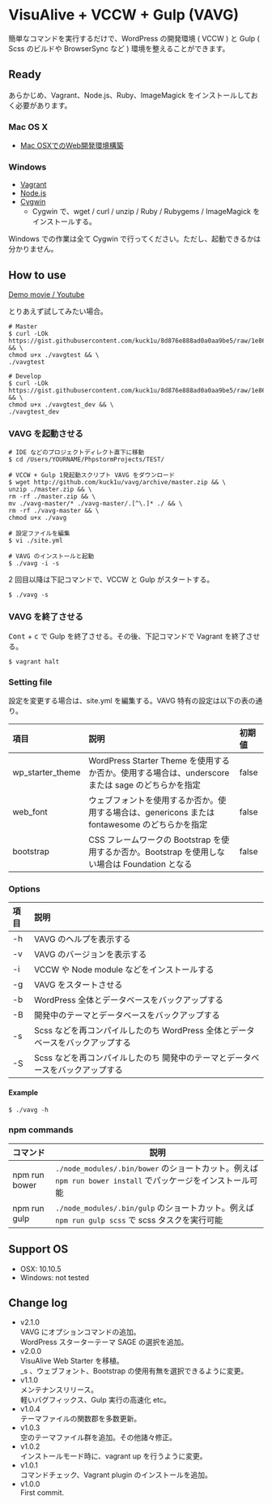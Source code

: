 VisuAlive + VCCW + Gulp (VAVG)
=========================

簡単なコマンドを実行するだけで、WordPress の開発環境 ( VCCW ) と Gulp ( Scss のビルドや BrowserSync など ) 環境を整えることができます。

## Ready

あらかじめ、Vagrant、Node.js、Ruby、ImageMagick をインストールしておく必要があります。

### Mac OS X

* [Mac OSXでのWeb開発環境構築](http://designinglabo.com/1019/mac-os-x-web-development-environment.html)

### Windows

* [Vagrant](https://www.vagrantup.com/)
* [Node.js](http://nodejs.jp/)
* [Cygwin](https://cygwin.com/)
    * Cygwin で、wget / curl / unzip / Ruby / Rubygems / ImageMagick をインストールする。

Windows での作業は全て Cygwin で行ってください。ただし、起動できるかは分かりません。

## How to use

[Demo movie / Youtube](https://www.youtube.com/watch?v=Sg5BlZtUv0w)

とりあえず試してみたい場合。

```
# Master
$ curl -LOk https://gist.githubusercontent.com/kuck1u/8d876e888ad0a0aa9be5/raw/1e863de448d297b318641c35f35564a711dfdf6f/vavgtest && \
chmod u+x ./vavgtest && \
./vavgtest

# Develop
$ curl -LOk https://gist.githubusercontent.com/kuck1u/8d876e888ad0a0aa9be5/raw/1e863de448d297b318641c35f35564a711dfdf6f/vavgtest_dev && \
chmod u+x ./vavgtest_dev && \
./vavgtest_dev
```

### VAVG を起動させる

```
# IDE などのプロジェクトディレクト直下に移動
$ cd /Users/YOURNAME/PhpstormProjects/TEST/

# VCCW + Gulp 1発起動スクリプト VAVG をダウンロード
$ wget http://github.com/kuck1u/vavg/archive/master.zip && \
unzip ./master.zip && \
rm -rf ./master.zip && \
mv ./vavg-master/* ./vavg-master/.[^\.]* ./ && \
rm -rf ./vavg-master && \
chmod u+x ./vavg

# 設定ファイルを編集
$ vi ./site.yml

# VAVG のインストールと起動
$ ./vavg -i -s
```

2 回目以降は下記コマンドで、VCCW と Gulp がスタートする。

```
$ ./vavg -s
```

### VAVG を終了させる

<kbd>Cont</kbd> + <kbd>c</kbd> で Gulp を終了させる。その後、下記コマンドで Vagrant を終了させる。

```
$ vagrant halt
```

### Setting file

設定を変更する場合は、site.yml を編集する。VAVG 特有の設定は以下の表の通り。

| 項目               | 説明                                                                                              | 初期値 |
|:-------------------|:--------------------------------------------------------------------------------------------------|:-------|
| wp\_starter\_theme | WordPress Starter Theme を使用するか否か。使用する場合は、underscore または sage のどちらかを指定 | false  |
| web_font           | ウェブフォントを使用するか否か。使用する場合は、genericons または fontawesome のどちらかを指定    | false  |
| bootstrap          | CSS フレームワークの Bootstrap を使用するか否か。Bootstrap を使用しない場合は Foundation となる   | false  |

### Options

| 項目 | 説明                                                                           |
|:-----|:-------------------------------------------------------------------------------|
| -h   | VAVG のヘルプを表示する                                                        |
| -v   | VAVG のバージョンを表示する                                                    |
| -i   | VCCW や Node module などをインストールする                                     |
| -g   | VAVG をスタートさせる                                                          |
| -b   | WordPress 全体とデータベースをバックアップする                                 |
| -B   | 開発中のテーマとデータベースをバックアップする                                 |
| -s   | Scss などを再コンパイルしたのち WordPress 全体とデータベースをバックアップする |
| -S   | Scss などを再コンパイルしたのち 開発中のテーマとデータベースをバックアップする |

#### Example

```
$ ./vavg -h
```

### npm commands

| コマンド        | 説明                                                                                                                         |
|:----------------|------------------------------------------------------------------------------------------------------------------------------|
| npm run bower   | `./node_modules/.bin/bower` のショートカット。例えば `npm run bower install` でパッケージをインストール可能                  |
| npm run gulp    | `./node_modules/.bin/gulp` のショートカット。例えば `npm run gulp scss` で scss タスクを実行可能                             |

## Support OS

* OSX: 10.10.5
* Windows: not tested

## Change log
* v2.1.0  
VAVG にオプションコマンドの追加。  
WordPress スターターテーマ SAGE の選択を追加。
* v2.0.0  
VisuAlive Web Starter を移植。  
_s 、ウェブフォント、Bootstrap の使用有無を選択できるように変更。
* v1.1.0  
メンテナンスリリース。  
軽いバグフィックス、Gulp 実行の高速化 etc。
* v1.0.4  
テーマファイルの関数郡を多数更新。
* v1.0.3  
空のテーマファイル群を追加。その他諸々修正。
* v1.0.2  
インストールモード時に、vagrant up を行うように変更。
* v1.0.1  
コマンドチェック、Vagrant plugin のインストールを追加。
* v1.0.0  
First commit.

